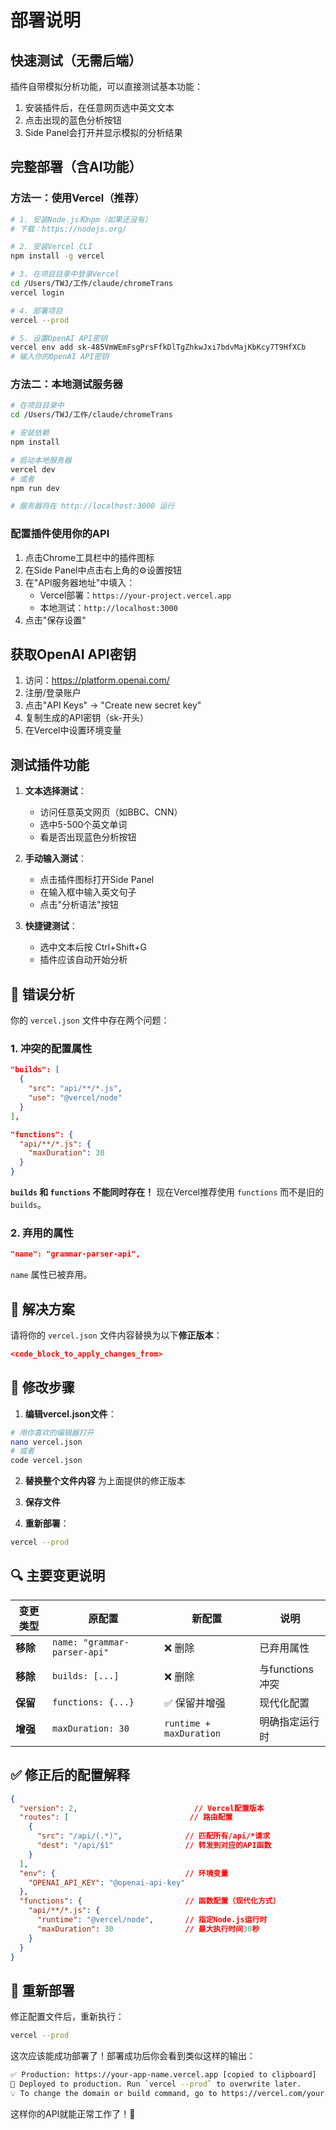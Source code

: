 # 部署说明

## 快速测试（无需后端）
插件自带模拟分析功能，可以直接测试基本功能：

1. 安装插件后，在任意网页选中英文文本
2. 点击出现的蓝色分析按钮
3. Side Panel会打开并显示模拟的分析结果

## 完整部署（含AI功能）

### 方法一：使用Vercel（推荐）

```bash
# 1. 安装Node.js和npm（如果还没有）
# 下载：https://nodejs.org/

# 2. 安装Vercel CLI
npm install -g vercel

# 3. 在项目目录中登录Vercel
cd /Users/TWJ/工作/claude/chromeTrans
vercel login

# 4. 部署项目
vercel --prod

# 5. 设置OpenAI API密钥
vercel env add sk-485VmWEmFsgPrsFfkDlTgZhkwJxi7bdvMajKbKcy7T9HfXCb
# 输入你的OpenAI API密钥
```

### 方法二：本地测试服务器

```bash
# 在项目目录中
cd /Users/TWJ/工作/claude/chromeTrans

# 安装依赖
npm install

# 启动本地服务器
vercel dev
# 或者
npm run dev

# 服务器将在 http://localhost:3000 运行
```

### 配置插件使用你的API

1. 点击Chrome工具栏中的插件图标
2. 在Side Panel中点击右上角的⚙️设置按钮
3. 在"API服务器地址"中填入：
   - Vercel部署：`https://your-project.vercel.app`
   - 本地测试：`http://localhost:3000`
4. 点击"保存设置"

## 获取OpenAI API密钥

1. 访问：https://platform.openai.com/
2. 注册/登录账户
3. 点击"API Keys" → "Create new secret key"
4. 复制生成的API密钥（sk-开头）
5. 在Vercel中设置环境变量

## 测试插件功能

1. **文本选择测试**：
   - 访问任意英文网页（如BBC、CNN）
   - 选中5-500个英文单词
   - 看是否出现蓝色分析按钮

2. **手动输入测试**：
   - 点击插件图标打开Side Panel
   - 在输入框中输入英文句子
   - 点击"分析语法"按钮

3. **快捷键测试**：
   - 选中文本后按 Ctrl+Shift+G
   - 插件应该自动开始分析

## 🚨 错误分析

你的 `vercel.json` 文件中存在两个问题：

### 1. **冲突的配置属性**
```json:4:9:vercel.json
"builds": [
  {
    "src": "api/**/*.js",
    "use": "@vercel/node"
  }
],
```

```json:19:23:vercel.json
"functions": {
  "api/**/*.js": {
    "maxDuration": 30
  }
}
```

**`builds` 和 `functions` 不能同时存在！** 现在Vercel推荐使用 `functions` 而不是旧的 `builds`。

### 2. **弃用的属性**
```json:3:3:vercel.json
"name": "grammar-parser-api",
```
`name` 属性已被弃用。

## 🔧 解决方案

请将你的 `vercel.json` 文件内容替换为以下**修正版本**：

```json
<code_block_to_apply_changes_from>
```

## 📝 修改步骤

1. **编辑vercel.json文件**：
```bash
# 用你喜欢的编辑器打开
nano vercel.json
# 或者
code vercel.json
```

2. **替换整个文件内容** 为上面提供的修正版本

3. **保存文件**

4. **重新部署**：
```bash
vercel --prod
```

## 🔍 主要变更说明

| 变更类型 | 原配置 | 新配置 | 说明 |
|---------|-------|-------|------|
| **移除** | `name: "grammar-parser-api"` | ❌ 删除 | 已弃用属性 |
| **移除** | `builds: [...]` | ❌ 删除 | 与functions冲突 |
| **保留** | `functions: {...}` | ✅ 保留并增强 | 现代化配置 |
| **增强** | `maxDuration: 30` | `runtime + maxDuration` | 明确指定运行时 |

## ✅ 修正后的配置解释

```json
{
  "version": 2,                          // Vercel配置版本
  "routes": [                           // 路由配置
    {
      "src": "/api/(.*)",              // 匹配所有/api/*请求
      "dest": "/api/$1"                // 转发到对应的API函数
    }
  ],
  "env": {                             // 环境变量
    "OPENAI_API_KEY": "@openai-api-key"
  },
  "functions": {                       // 函数配置（现代化方式）
    "api/**/*.js": {
      "runtime": "@vercel/node",       // 指定Node.js运行时
      "maxDuration": 30                // 最大执行时间30秒
    }
  }
}
```

## 🚀 重新部署

修正配置文件后，重新执行：

```bash
vercel --prod
```

这次应该能成功部署了！部署成功后你会看到类似这样的输出：

```bash
✅ Production: https://your-app-name.vercel.app [copied to clipboard]
📝 Deployed to production. Run `vercel --prod` to overwrite later.
💡 To change the domain or build command, go to https://vercel.com/your-project
```

这样你的API就能正常工作了！🎉